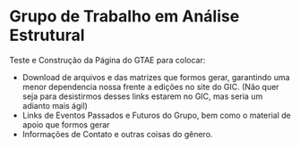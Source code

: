 # Grupo de Trabalho em Análise Estrutural

Teste e Construção da Página do GTAE para colocar:
 - Download de arquivos e das matrizes que formos gerar, garantindo uma menor dependencia nossa frente a edições no site do GIC. (Não quer seja para desistirmos desses links estarem no GIC, mas seria um adianto mais ágil)
 - Links de Eventos Passados e Futuros do Grupo, bem como o material de apoio que formos gerar
 - Informações de Contato e outras coisas do gênero.
